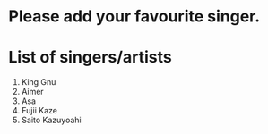 # Please add your favourite singer.

# List of singers/artists
1. King Gnu
2. Aimer
3. Asa
4. Fujii Kaze
5. Saito Kazuyoahi
